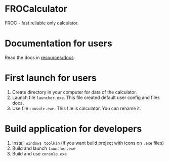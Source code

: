 
# FROCalculator
FROC - fast reliable only calculator.

# Documentation for users

Read the docs in [resources/docs](./resources/docs)

# First launch for users

1) Create directory in your computer for data of the calculator. 
2) Launch file `launcher.exe`. This file created default user config and files docs.
3) Use file `console.exe`. This file is calculator. You can rename it.

# Build application for developers

1) Install `windows toolkin` (if you want build project with icons on `.exe` files)
2) Build and launch `launcher.exe`
3) Build and use `console.exe`
